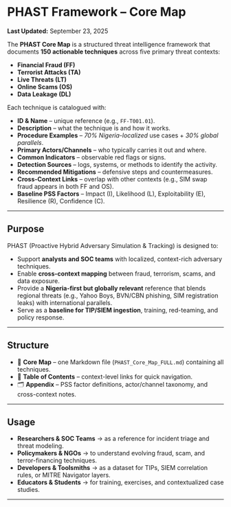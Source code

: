 # PHAST Framework – Core Map  
**Last Updated:** September 23, 2025  

The **PHAST Core Map** is a structured threat intelligence framework that documents **150 actionable techniques** across five primary threat contexts:  

- **Financial Fraud (FF)**  
- **Terrorist Attacks (TA)**  
- **Live Threats (LT)**  
- **Online Scams (OS)**  
- **Data Leakage (DL)**  

Each technique is catalogued with:  
- **ID & Name** – unique reference (e.g., `FF-T001.01`).  
- **Description** – what the technique is and how it works.  
- **Procedure Examples** – *70% Nigeria-localized* use cases + *30% global parallels*.  
- **Primary Actors/Channels** – who typically carries it out and where.  
- **Common Indicators** – observable red flags or signs.  
- **Detection Sources** – logs, systems, or methods to identify the activity.  
- **Recommended Mitigations** – defensive steps and countermeasures.  
- **Cross-Context Links** – overlap with other contexts (e.g., SIM swap fraud appears in both FF and OS).  
- **Baseline PSS Factors** – Impact (I), Likelihood (L), Exploitability (E), Resilience (R), Confidence (C).  

---

## Purpose  

PHAST (Proactive Hybrid Adversary Simulation & Tracking) is designed to:  
- Support **analysts and SOC teams** with localized, context-rich adversary techniques.  
- Enable **cross-context mapping** between fraud, terrorism, scams, and data exposure.  
- Provide a **Nigeria-first but globally relevant** reference that blends regional threats (e.g., Yahoo Boys, BVN/CBN phishing, SIM registration leaks) with international parallels.  
- Serve as a **baseline for TIP/SIEM ingestion**, training, red-teaming, and policy response.  

---

## Structure  

- 📑 **Core Map** – one Markdown file (`PHAST_Core_Map_FULL.md`) containing all techniques.  
- 📌 **Table of Contents** – context-level links for quick navigation.  
- 🗂️ **Appendix** – PSS factor definitions, actor/channel taxonomy, and cross-context notes.  

---

## Usage  

- **Researchers & SOC Teams** → as a reference for incident triage and threat modeling.  
- **Policymakers & NGOs** → to understand evolving fraud, scam, and terror-financing techniques.  
- **Developers & Toolsmiths** → as a dataset for TIPs, SIEM correlation rules, or MITRE Navigator layers.  
- **Educators & Students** → for training, exercises, and contextualized case studies.  

---
